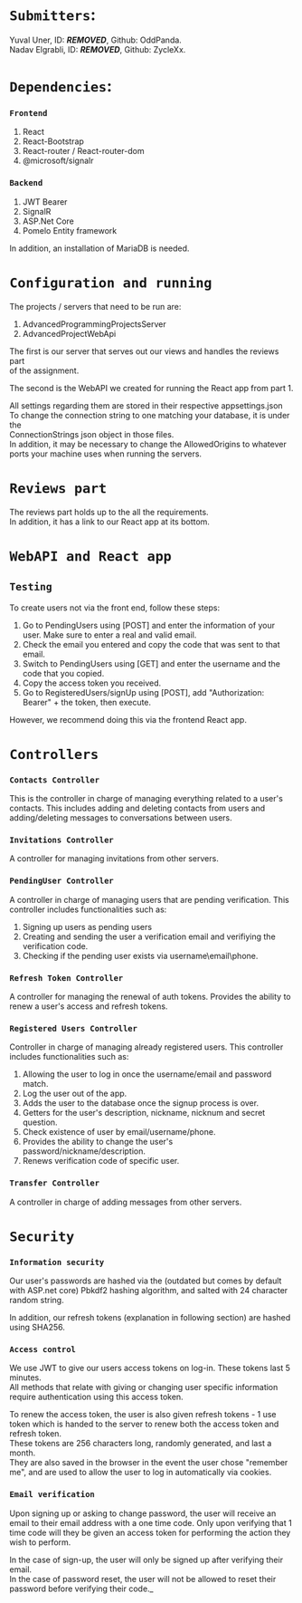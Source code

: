 # `Submitters`:
Yuval Uner, ID: ***REMOVED***, Github: OddPanda.\
Nadav Elgrabli, ID: ***REMOVED***, Github: ZycleXx.

# `Dependencies`:
### `Frontend`
1. React
2. React-Bootstrap
3. React-router / React-router-dom
4. @microsoft/signalr

### `Backend`
1. JWT Bearer
2. SignalR
3. ASP.Net Core
4. Pomelo Entity framework

In addition, an installation of MariaDB is needed.

# `Configuration and running`

The projects / servers that need to be run are:
1. AdvancedProgrammingProjectsServer
2. AdvancedProjectWebApi

The first is our server that serves out our views and handles the reviews part\
of the assignment.

The second is the WebAPI we created for running the React app from part 1.

All settings regarding them are stored in their respective appsettings.json\
To change the connection string to one matching your database, it is under the\
ConnectionStrings json object in those files.\
In addition, it may be necessary to change the AllowedOrigins to whatever
ports your machine uses when running the servers.

# `Reviews part`

The reviews part holds up to the all the requirements.\
In addition, it has a link to our React app at its bottom.

# `WebAPI and React app`
## `Testing`
To create users not via the front end, follow these steps:
1. Go to PendingUsers using [POST] and enter the information of your user. Make sure to enter a real and valid email.
2. Check the email you entered and copy the code that was sent to that email.
3. Switch to PendingUsers using [GET] and enter the username and the code that you copied.
4. Copy the access token you received.
5. Go to RegisteredUsers/signUp using [POST], add "Authorization: Bearer" + the token, then execute.

However, we recommend doing this via the frontend React app.

# `Controllers`

### `Contacts Controller`
This is the controller in charge of managing everything related to a user's contacts.
This includes adding and deleting contacts from users and adding/deleting messages to conversations between users.

### `Invitations Controller`
A controller for managing invitations from other servers.

### `PendingUser Controller`
A controller in charge of managing users that are pending verification.
This controller includes functionalities such as:
1. Signing up users as pending users
2. Creating and sending the user a verification email and verifiying the verification code.
3. Checking if the pending user exists via username\email\phone.

### `Refresh Token Controller`
A controller for managing the renewal of auth tokens.
Provides the ability to renew a user's access and refresh tokens.

### `Registered Users Controller`
Controller in charge of managing already registered users.
This controller includes functionalities such as:
1. Allowing the user to log in once the username/email and password match.
2. Log the user out of the app.
3. Adds the user to the database once the signup process is over.
4. Getters for the user's description, nickname, nicknum and secret question.
5. Check existence of user by email/username/phone.
6. Provides the ability to change the user's password/nickname/description.
7. Renews verification code of specific user.

### `Transfer Controller`
A controller in charge of adding messages from other servers.

# `Security`
### `Information security`
Our user's passwords are hashed via the (outdated but comes by default with ASP.net core)
Pbkdf2 hashing algorithm, and salted with 24 character random string.

In addition, our refresh tokens (explanation in following section) are hashed using SHA256.

### `Access control`
We use JWT to give our users access tokens on log-in. These tokens last 5 minutes.\
All methods that relate with giving or changing user specific information require authentication
using this access token.

To renew the access token, the user is also given refresh tokens - 1 use token which is handed
to the server to renew both the access token and refresh token.\
These tokens are 256 characters long, randomly generated, and last a month.\
They are also saved in the browser in the event the user chose "remember me", and are used
to allow the user to log in automatically via cookies.

### `Email verification`
Upon signing up or asking to change password, the user will receive an email to their email address
with a one time code.
Only upon verifying that 1 time code will they be given an access token for performing the action they wish to perform.

In the case of sign-up, the user will only be signed up after verifying their email.\
In the case of password reset, the user will not be allowed to reset their password before verifying their code._

